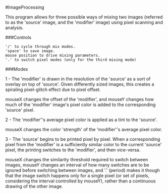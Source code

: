 #ImageProcessing

This program allows for three possible ways of mixing two images (referred to as the 'source' image, and the 'modifier' image) using pixel scanning and analysis.

###Controls

	'/' to cycle through mix modes.
	'space' to save image.
	mouse position to drive mixing parameters.
	'.' to switch pixel modes (only for the third mixing mode)

###Modes

1 - The 'modifier' is drawn in the resolution of the 'source' as a sort of overlay on top of 'source'. Given differently sized images, this creates a spiraling pixel-glitch effect due to pixel offset.

mouseX changes the offset of the 'modifier', and mouseY changes how much of the 'modifier' image's pixel color is added to the corresponding 'source' pixel.

2 - The 'modifier''s average pixel color is applied as a tint to the 'source'.

mouseX changes the color 'strength' of the 'modifier''s average pixel color.

3 - The 'source' begins to be printed pixel by pixel. When a corresponding pixel from the 'modifier' is a sufficiently similar color to the current 'source' pixel, the printing switches to the 'modifier', and then vice-versa.

mouseX changes the similarity threshold required to switch between images, mouseY changes an interval of how many switches are to be ignored before switching between images, and '.' (period) makes it though that the image switch happens only for a single pixel (or set of pixels, considering the interval controlled by mouseY), rather than a continuous drawing of the other image.
